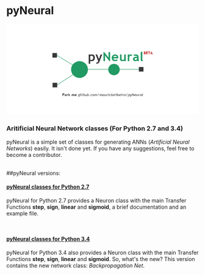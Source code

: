 # pyNeural
![pyNeural](https://github.com/mauricioribeiro/pyNeural/blob/master/pyneural.png "pyNeural")
<h3>Aritificial Neural Network classes (For Python 2.7 and 3.4)</h3>
<p>pyNeural is a simple set of classes for generating ANNs (<i>Artificial Neural Networks</i>) easily. It isn't done yet. If you have any suggestions, feel free  to become a contributor.</p>
<br>
##pyNeural versions:
<a href="https://github.com/mauricioribeiro/pyNeural/tree/master/2.7" target="_blank"><h4>pyNeural classes for Python 2.7</h4></a>
<p>pyNeural for Python 2.7 provides a Neuron class with the main Transfer Functions <b>step</b>, <b>sign</b>, <b>linear</b> and <b>sigmoid</b>, a brief documentation and an example file.</p>
<br>
<a href="https://github.com/mauricioribeiro/pyNeural/tree/master/3.4" target="_blank"><h4>pyNeural classes for Python 3.4</h4></a>
<p>pyNeural for Python 3.4 also provides a Neuron class with the main Transfer Functions <b>step</b>, <b>sign</b>, <b>linear</b> and <b>sigmoid</b>. So, what's the new? This version contains the new network class: <i>Backpropagation Net</i>.</p>